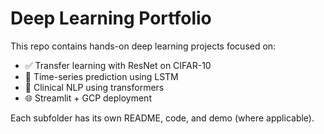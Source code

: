 # Deep Learning Portfolio

This repo contains hands-on deep learning projects focused on:

- ✅ Transfer learning with ResNet on CIFAR-10
- 🔄 Time-series prediction using LSTM
- 🧠 Clinical NLP using transformers
- 🌐 Streamlit + GCP deployment

Each subfolder has its own README, code, and demo (where applicable).